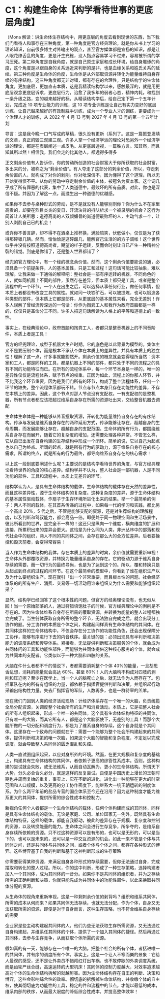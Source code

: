 # C1：构建生命体【构学看待世事的更底层角度】

（Mona 解读：讲生命体生存结构中，用更底层的角度去看到现世的东西，当下我们门看待人和事存在三种角度，第一种角度是官方经典理论，就是你从书上学习的理论知识，自前很多博主对外输出的观点，甚至官方媒体都是宣扬的知识，都是让人眼花缭舌乱的角度，更是汗生充栋，没人指点容易学习不过来，容易被所谓的学习压死。第二种角度是自我角度，就是自己原生家庭和成长环境，给自身雕琢的角度，这个角度是以跟自身的关系远近来判断的是非，也是血缘关系和姓氏关系的延续。第三种角度是生命体的角度，生命体是从外部取资源并转化为能量维持自身存续的有序结构。这三种角度都无非对错，都有存在的合理性，只是结构学的生命体角度，更加底层，更加直击本质，这是我精读结构学以来，感触最深的，就是用更底层观念更底层诉求，更底层行为，治愈了我多年的弱者心态，精神内耗，和找到一条升级之路，变的越来越好的标，从精读结构学后，给自己定下第一个五年计划，完成近 10 项专业能力的训练，这 10 项专业训练是让自己有实力变好的底层训练，让自己越来越好的有效制胜手训练，成为一个专业人才的训练，更要成为一个治理人才的训练，从 2022 年 4 月 13 号到 2027 年 4 月 13 号的第一个五年计划

导言：这是我今晚一口气写成的草稿，很久没有更新（系列了。这是一篇振登发睛的文章，真正的毁三观建三观。许多人掌一个经济学派的理论对恐另外一个经济学派的理论，都是在表层阐述一点皮毛。从更底层透视，一篇胜方言。知其然，而且知其所以然！相信我，我们会走的比其他人，都远得多得多

正文剩余价值有人告诉你，你的劳动所创造的社会财富大于你所获取的社会财富，多出来的分，被称之为“剩余价值”。有人夺走了这部分的刺余价值，所以，夺走刺余价直的人，就构成了对你的剥削。你对吡深信不，因为懂得了这个道理，所以无开始变得惯不平。从你的劳动中夺走剩余价值的主体，被冠名为资本家。这个词几乎成了所有罪恶的代表，集中了人类道德中，最败坏的所有品质。对此，你也是深信不疑。并因为了解这一点，而滋生出一种道德的优越感。

如果你不去参与桌种形式的劳动，是不是就没有人能够别剂你？你为什么不在家里高贵的，却要在烈目炎炎的夏日，汗流決背的抖队析求一个被录朋的机会？这行为简首让人美所思：道德高尚的人双颜媚骨的尚道德最败坏的人，主动气求一个，让别人剥削自己已的机会！

或许你不善言辞，却不得不在酒桌上推杯换，满脸陪笑，伏低做小，仅仅是为了获得那碎银几辆。然而，恰怡恰是这碎龈几，能解官己生活的的方子调帐！这个世界似乎并没有按照道德高尚者，期望的样子运转，反而会时刻让自已产生一种精神分裂的错觉。到底是你错了，还是整人世界都错了？

经兜的官方理论中，有一个经的概念余价值。然而，这个剩余价值要能说的通，必须具备一个前提条件，人的基本属性，只是工和过程！这句话可能比较抽象，难以理解。让我来做一下通俗的解释吧：整社会是一部有序运转的机器，不同角色的人，就如同机器上不同的部件，虽然存在差异，但本质上都只是工具，或者是整个流程中的一个环节。一个人在出生之后，可以选择从事任何行业，做任何事情，但本质上者都没有改变工具的属性。就如同一块铁矿石，可以被提炼，也可以锻造各种类型的部件，但本质上它都是部件，从更底层的基本属性来看，完全无差别！许多人误解了曾经流传深远的一句话：你作为掏粪工人和我作为政府首脑都是一样的，仅仅只是革命分工不同。许多人把这句话解读为人格上的平等和道德上的一致性。

事实上，在经典理论中，政府首脑和掏粪工人，者都只是整音机器上的不同音阶件，本质上者是工具！

官方的经兜理论，成型于机器大生产时期。它的底色是以此背景为模型的。集体主义不是要压制个体，而是根本不承认个体在本质上的差异性，并具有本质上的独立性！理解了这一点，许多事就能豁然开。剩余价值的概念就会变得理所当然：资本家和工人，都是同样的工具，都是机器上不同的部件，都只处于不同的流程之的具有不同的功能特征而已。在所有的流程体系中，每一个环节本身是一样的，唯一的差异性仅仅是流程体系，赋予节点的权重。正因为如此，流程上的你那人环节，并不比我这个环节重要，因为是我们门所有的环节，构成了整个流程体系，任何一个环节的缺失，整个流程体系都玩不转。节点与节点本身只存在功能性的差异，不存在本质上的差异。因此，这个节点对那人节点没有支配权。一有支配权的是整机器，所有节点者都应该把超过维系自身存在所需的资源吐出来，交给整音机器去调配

生命体生命体是一种能够从外音搜取资源，开转化为能量维持自身存在的有序结构。传承与发展是维系自身存在的两种延用方式，传承能够让存在，超越自身的生命周期，而发展能够让存在，超越自身的支配范围。生命体的所有行为，都围绕维系自身存在而展开，随着它的复杂度的增加，还需要处理各种异常。不管怎么样，它从自已出发在自身构建的生存结构中形成一个闭环。简单的说，它以自己为起点也以自己为终点。所谓的起点，就是所有行为的驱动力，源于维系自身存在的核心需求，所谓的终点，就是所有的行为最终，都导向维系自身存在的核心需求！

以上这一段到底要闸述什么呢？主要说的是结构学看待世界的角度，与官方经典理论看待世界的角度的核心差异。结构学并不认为，整人社会是一部机器，人是不同功能的部件、工具和流程中，本质上无差异的环节。

结构学认为人，是具有生命体结构的载体，生命体结构的载体存在天然的差异性，而且这种差异性，源于生命体结构的复杂度。这种复杂度的差异，源于生命体结构的基本属性驱动载体，作扇子于生存环境所进化出来的结果。举一个最简单的例子：两人不同的载体，在其首系传递的过程中，如果每一代的学习和实践，都比另一个高出 20%，5 代之后，不管是能够支配的资源，还是对生荐结构的理解程度，以及判断和驾驭能力，都会高品一倍。即便处于同一物理空间和生活场景中，彼此所看到的世界，是完全不一样的！这还只是纵向一个维度，横向维度的扩展和连接，所累积出来的差异会更大。这恰是为什么同为人类，非洲丛林中的部落和现代社会中的组织，两人不同的共同体之间，会存在那么大的全方位差异。后者要操控和毁灭前者，会变得常容易！

当人作为生命体结构的我体，存在本质上的差异的时宾，余价值就需要重新审视！生命体从外部覆取资源，并转换为能量维系自身的存在。它的驱动力源于维系自身存续的需要，而一切行为的最终导尚，也是为了达到这个的。所以，覆和转换只是从起点到终点的过程的间环节。在这个最简单的模型中，你看到了谁在组织生产以及为什么要组织生产。现在就引「出一个非常重要，而且根本性的问题。社会经济体系的的所有生产、消费、交易等一切活动用谁来组织又为什么需要和能够组织起采？

显然，结构学已经回答了这个根本性的问题，但官方的经奥理论没有，也无似从回！当一个原始部落的人，通过狩猎填饱肚子的时候，官方经典理论中的剥削是不存在的。因为生命体维系自身存在所需的覆取资源，并转换为能量的整人过程都独立完成了。当生翁体获取自身所需的整个环节，无法独自完成之后，就会出现分工协作的题。分工协作的本质是个体之间，构建起同样真有生命体结构的其同体。在其同体这样的生命体结构中，不仅会存在分工协作的功能性角色，还会出现保障分工协作，能够有序进行下去的内音秩序。最关键的是：必领出现具有半判断和决策能力的调度系统和传导体系。紧接看，无法提供判断和决策服务的个体，就会成为共同体问的工具和功能性部件，而能够为共同体提供这种核心服务的个体，就会成为共同本的支配者。它类似以于一种大脑和四肢的关系。

大脑在件什么者都不千的情说下，者都需要消耗整个个体 40%的能量，一旦胡思舌乱想，消耗的能量就会高达 60%。甚至 80%！人的大脑构不构成对四肢的剥削和压迫呢？至少在医学上，当一个人的脑死亡之后，就无法作为人而存在了。包括军队在内的所有有组织的力量，都依赖于指挥官提供判断和决策，并组织起行动采输出结构性力量。失去厂指挥官的军队，人数再多，也是一群待宰的羔羊。

现在我们门回到人类的经济活动现场：计经济体系存在一个唯一的大脑，负责统揽全局分配资源，关调度整个社会所有的生产和消费活动。本质上，它是把整人社会的所有人组织起来，形成一个唯一的共同体。这个具有生命体结构特征的共同体，只有唯一的大脑，而其它所有人，都是这个大脑驱使下，无差别的工具！而那个大脑所做的一切分配和调度行为，都是为了维系自身的存续，这个自身就是个其同体。这里存在一个致命的问题就在于：需要一个能够为整个社会所构建起来的共同体，提供判断和决策的唯一次脑，如果这个大脑的智能和复杂程度，不定足以完成调度，就会导致整人共同体的匮乏混乱和失控。

人类一直试图组织起采，以应对身所外的环境。然面，在更大规模和复杂度的基础上，构建具有生命体结构的其同体，者依赖子更高的综答性系成本。否则，这种构建的尝试就会失败，或无法维系，从而自动瓦解为，更小的生命体结构。所谓天下大势，分久必合合久必分，就是这样的反复尝试。良便是中国历史上漫长的王朝时期也并周而复始的重复，事实上，它在不断的进化，进化出一种能够在更大的时空范围和人口规模，以及更高的分工协作密度下，能继系大一统王朝运转的制度体系。为什么两平年前的盐品专营的国企体系至今还在沿用？因为这种制度才能为维系更大的其同体，提供所需的综合性成本和控制力。

新视角任何个人者都是一个生命体结构的载体，任何个体构建而成的其同体，同样是具有生命体结构的载体。无论是家庭、公司、单位国家无一例外。既然具有生命体结构特征，这样的载体，都能自我驱动，被此的差异存在于规模、复杂度和控制的资源，以及转换能量的能力。生命体之间会进行生存竞争，所争夺的，是维系自身存续所依赖的资源。只不过这种资源可以是有形的，也可以是无形的，可以是当下的，也可以是未来的，还可以是一种交互资源的机会。如此一来不管是个体与共同体之间，还是共同体与共同体之间，或者个体与个体之间，都存在各种形式的博弈。这些博弈基于自我的判断和基于这神判断形成的生存策略

你需要获得某种资源，来满足自身各种形式的存续需要，但你无法通过自身，完成摆取和转化的整人过程。所以，你的这中判断，形成了一种生存策略，选择构建者加入一个其同体，成为其同体的一音分。如果你不是共同体的组织者，并为之存续所需的正确判断和决策，你就只能先成为共同体中的功能性部件，以此来换取共同体分配的资源。

从生命体的视角来重新审视，这是一种剩刺余价值的剥背吗？组织和维系共同体，所需的成本从何而来？如果共同体无法存续，也就无法分配，作为个体，自身又无法获取所需的资源，即便是对于自身而言，这种生存策略，也不符合维系自身存续的需要

企业家是些主动构建起共同体的人，他们为些无法获取生存所需资源，又无法通过自身构建起，并维系任其同体的个体，提供了一个加入其同体的捷径。然后再通过其同体，去参与生存竞争，从而获取个体所需的资源。

假如真的有一天，能够存在一个唯一的大脑，把整个社会的所有个体，者括进唯一的共同体，并有序的调度所有个体。事实上，这是一个让人不寒而樂的景象：它给人最观的感受，还不是让外卖员不惜闯红灯出车祸，也不敢停歇的外卖调度系统，而是齿轮严丝合缝，高速运转的大型机床！其同体的控制力度越大，对效率追求越高对个体的生命体结构拆解的就越厉害。因为生命体结构存在自王的判断、决策和博弈，这些会影响综合性的效率。彻切底的拆解掉生命体结构，并收缴个体的自主权，使其彻切底为功能性的工具，稳定的件和流程中的节点，才能以最低的成本，维系内部的秩序，从而最大限度的降低综合性成本，并提高整体效率！
